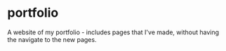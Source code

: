 portfolio
=========

A website of my portfolio - includes pages that I've made, without having the navigate to the new pages.

